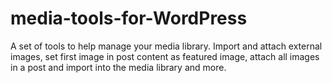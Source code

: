 media-tools-for-WordPress
=========================

A set of tools to help manage your media library.  Import and attach external images, set first image in post content as featured image, attach all images in a post and import into the media library and more. 